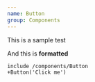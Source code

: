 ```yaml
---
name: Button
group: Components
---
```


This is a sample test

And this is **formatted**

```pug
include /components/Button
+Button('Click me')
```